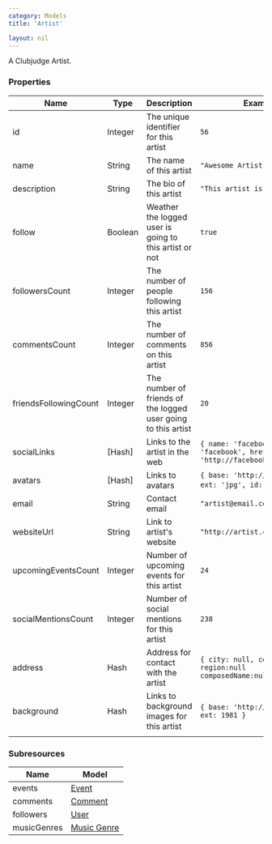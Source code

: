```yaml
---
category: Models
title: 'Artist'

layout: nil
---
```

A Clubjudge Artist.

### Properties

|          Name         |   Type   |                          Description                          |                                     Example                                     |
| --------------------- | -------- | ------------------------------------------------------------- | ------------------------------------------------------------------------------- |
| id                    | Integer  | The unique identifier for this artist                         | ```56```                                                                        |
| name                  | String   | The name of this artist                                       | ```"Awesome Artist"```                                                          |
| description           | String   | The bio of this artist                                        | ```"This artist is awesome"```                                                  |
| follow                | Boolean  | Weather the logged user is going to this artist or not        | ```true```                                                                      |
| followersCount        | Integer  | The number of people following this artist                    | ```156```                                                                       |
| commentsCount         | Integer  | The number of comments on this artist                         | ```856```                                                                       |
| friendsFollowingCount | Integer  | The number of friends of the logged user going to this artist | ```20```                                                                        |
| socialLinks           | \[Hash\] | Links to the artist in the web                                | ```{ name: 'facebook', slug: 'facebook', href: 'http://facebook.com/artist'}``` |
| avatars               | \[Hash\] | Links to avatars                                              | ```{ base: 'http://example.com', ext: 'jpg', id: 1981 }``` }                    |
| email                 | String   | Contact email                                                 | ```"artist@email.com"```                                                        |
| websiteUrl            | String   | Link to artist's website                                      | ```"http://artist.com"```                                                       |
| upcomingEventsCount   | Integer  | Number of upcoming events for this artist                     | ```24```                                                                        |
| socialMentionsCount   | Integer  | Number of social mentions for this artist                     | ```238```                                                                       |
| address               | Hash     | Address for contact with the artist                           | ```{ city: null, country:null, region:null composedName:null}```                |
| background            | Hash     | Links to background images for this artist                    | ```{ base: 'http://example.com', ext: 1981 }```                                 |
|                       |          |                                                               |                                                                                 |

### Subresources

|     Name    |               Model               |
| ----------- | --------------------------------- |
| events      | [Event](#/event-model)           |
| comments    | [Comment](#/comment-model)         |
| followers   | [User](#/user-model)               |
| musicGenres | [Music Genre](#/music-genre-model) |
